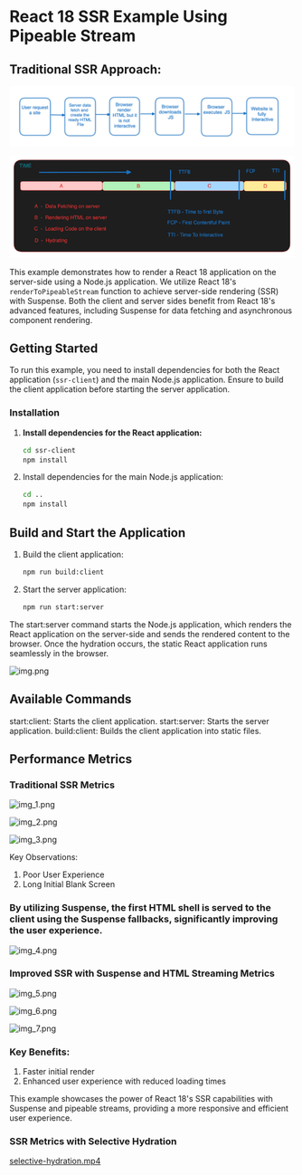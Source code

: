 # React 18 SSR Example Using Pipeable Stream

## Traditional SSR Approach:

![img_1.png](ssr-client/src/assets/img_9.png)

![img.png](ssr-client/src/assets/img_8.png)

This example demonstrates how to render a React 18 application on the server-side using a Node.js
application. We utilize React 18's `renderToPipeableStream` function to achieve server-side
rendering (SSR) with Suspense. Both the client and server sides benefit from React 18's advanced
features, including Suspense for data fetching and asynchronous component rendering.

## Getting Started

To run this example, you need to install dependencies for both the React application (`ssr-client`) and the main Node.js application. Ensure to build the client application before starting the server application.

### Installation

1. **Install dependencies for the React application:**

   ```bash
   cd ssr-client
   npm install

2. Install dependencies for the main Node.js application:
   ```bash
   cd ..
   npm install

## Build and Start the Application

1. Build the client application:
   ```bash
   npm run build:client

2. Start the server application:
   ```bash
   npm run start:server

The start:server command starts the Node.js application, which renders the React application on the
server-side and sends the rendered content to the browser. Once the hydration occurs, the static
React application runs seamlessly in the browser.

![img.png](ssr-client/src/assets/img.png)

## Available Commands
start:client: Starts the client application.
start:server: Starts the server application.
build:client: Builds the client application into static files.


## Performance Metrics

### Traditional SSR Metrics
![img_1.png](ssr-client/src/assets/img_1.png)

![img_2.png](ssr-client/src/assets/img_2.png)

![img_3.png](ssr-client/src/assets/img_3.png)

Key Observations:

1. Poor User Experience
2. Long Initial Blank Screen


### By utilizing Suspense, the first HTML shell is served to the client using the Suspense fallbacks, significantly improving the user experience.

![img_4.png](ssr-client/src/assets/img_4.png)

### Improved SSR with Suspense and HTML Streaming Metrics

![img_5.png](ssr-client/src/assets/img_5.png)

![img_6.png](ssr-client/src/assets/img_6.png)

![img_7.png](ssr-client/src/assets/img_7.png)

### Key Benefits:

1. Faster initial render 
2. Enhanced user experience with reduced loading times

This example showcases the power of React 18's SSR capabilities with Suspense and pipeable streams,
providing a more responsive and efficient user experience.

### SSR Metrics with Selective Hydration

[selective-hydration.mp4](ssr-client/src/assets/selective-hydration.mp4)



